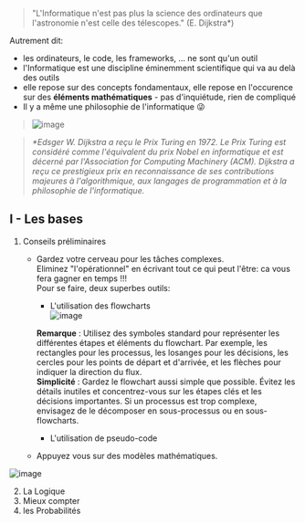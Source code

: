 > "L'Informatique n'est pas plus la science des ordinateurs que l'astronomie n'est celle des télescopes." (E. Dijkstra*)  
  
Autrement dit:  
* les ordinateurs, le code, les frameworks, ... ne sont qu'un outil  
* l'Informatique est une discipline éminemment scientifique qui va au delà des outils  
* elle repose sur des concepts fondamentaux, elle repose en l'occurence sur des **éléments mathématiques** - pas d'inquiétude, rien de compliqué    
* Il y a même une philosophie de l'informatique &#128540;
> ![image](https://user-images.githubusercontent.com/5098596/229406392-28655a4f-18ce-4473-a4fa-7e3e04813c8c.png)

> *\*Edsger W. Dijkstra a reçu le Prix Turing en 1972. Le Prix Turing est considéré comme l'équivalent du prix Nobel en informatique et est décerné par l'Association for Computing Machinery (ACM). Dijkstra a reçu ce prestigieux prix en reconnaissance de ses contributions majeures à l'algorithmique, aux langages de programmation et à la philosophie de l'informatique.*  

## I - Les bases  

1. Conseils préliminaires  
   * Gardez votre cerveau pour les tâches complexes.   
     Eliminez "l'opérationnel" en écrivant tout ce qui peut l'être: ca vous fera gagner en temps !!!  
     Pour se faire, deux superbes outils: 
     * L'utilisation des flowcharts    
     ![image](https://user-images.githubusercontent.com/5098596/229406972-721bc86b-3dad-497d-9c86-8c88812a08c4.png)
       
     **Remarque** : Utilisez des symboles standard pour représenter les différentes étapes et éléments du flowchart. Par exemple, les rectangles pour les processus, les losanges pour les décisions, les cercles pour les points de départ et d'arrivée, et les flèches pour indiquer la direction du flux.  
     **Simplicité** : Gardez le flowchart aussi simple que possible. Évitez les détails inutiles et concentrez-vous sur les étapes clés et les décisions importantes. Si un processus est trop complexe, envisagez de le décomposer en sous-processus ou en sous-flowcharts.  
        
       
     * L'utilisation de pseudo-code   
   * Appuyez vous sur des modèles mathématiques.

![image](https://user-images.githubusercontent.com/5098596/229405645-cec2efbd-773b-4daa-9fcb-cf37d969ebcc.png)


2. La Logique   
3. Mieux compter  
4. les Probabilités
